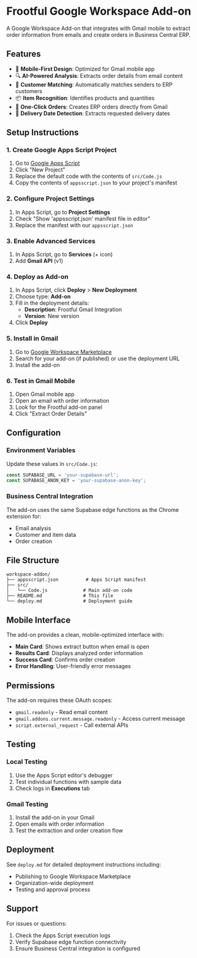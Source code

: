 # Frootful Google Workspace Add-on

A Google Workspace Add-on that integrates with Gmail mobile to extract order information from emails and create orders in Business Central ERP.

## Features

- 📱 **Mobile-First Design**: Optimized for Gmail mobile app
- 🔍 **AI-Powered Analysis**: Extracts order details from email content
- 👤 **Customer Matching**: Automatically matches senders to ERP customers
- 📦 **Item Recognition**: Identifies products and quantities
- 🚀 **One-Click Orders**: Creates ERP orders directly from Gmail
- 📅 **Delivery Date Detection**: Extracts requested delivery dates

## Setup Instructions

### 1. Create Google Apps Script Project

1. Go to [Google Apps Script](https://script.google.com)
2. Click "New Project"
3. Replace the default code with the contents of `src/Code.js`
4. Copy the contents of `appsscript.json` to your project's manifest

### 2. Configure Project Settings

1. In Apps Script, go to **Project Settings**
2. Check "Show 'appsscript.json' manifest file in editor"
3. Replace the manifest with our `appsscript.json`

### 3. Enable Advanced Services

1. In Apps Script, go to **Services** (+ icon)
2. Add **Gmail API** (v1)

### 4. Deploy as Add-on

1. In Apps Script, click **Deploy** > **New Deployment**
2. Choose type: **Add-on**
3. Fill in the deployment details:
   - **Description**: Frootful Gmail Integration
   - **Version**: New version
4. Click **Deploy**

### 5. Install in Gmail

1. Go to [Google Workspace Marketplace](https://workspace.google.com/marketplace)
2. Search for your add-on (if published) or use the deployment URL
3. Install the add-on

### 6. Test in Gmail Mobile

1. Open Gmail mobile app
2. Open an email with order information
3. Look for the Frootful add-on panel
4. Click "Extract Order Details"

## Configuration

### Environment Variables

Update these values in `src/Code.js`:

```javascript
const SUPABASE_URL = 'your-supabase-url';
const SUPABASE_ANON_KEY = 'your-supabase-anon-key';
```

### Business Central Integration

The add-on uses the same Supabase edge functions as the Chrome extension for:
- Email analysis
- Customer and item data
- Order creation

## File Structure

```
workspace-addon/
├── appsscript.json          # Apps Script manifest
├── src/
│   └── Code.js             # Main add-on code
├── README.md               # This file
└── deploy.md               # Deployment guide
```

## Mobile Interface

The add-on provides a clean, mobile-optimized interface with:

- **Main Card**: Shows extract button when email is open
- **Results Card**: Displays analyzed order information
- **Success Card**: Confirms order creation
- **Error Handling**: User-friendly error messages

## Permissions

The add-on requires these OAuth scopes:
- `gmail.readonly` - Read email content
- `gmail.addons.current.message.readonly` - Access current message
- `script.external_request` - Call external APIs

## Testing

### Local Testing

1. Use the Apps Script editor's debugger
2. Test individual functions with sample data
3. Check logs in **Executions** tab

### Gmail Testing

1. Install the add-on in your Gmail
2. Open emails with order information
3. Test the extraction and order creation flow

## Deployment

See `deploy.md` for detailed deployment instructions including:
- Publishing to Google Workspace Marketplace
- Organization-wide deployment
- Testing and approval process

## Support

For issues or questions:
1. Check the Apps Script execution logs
2. Verify Supabase edge function connectivity
3. Ensure Business Central integration is configured
